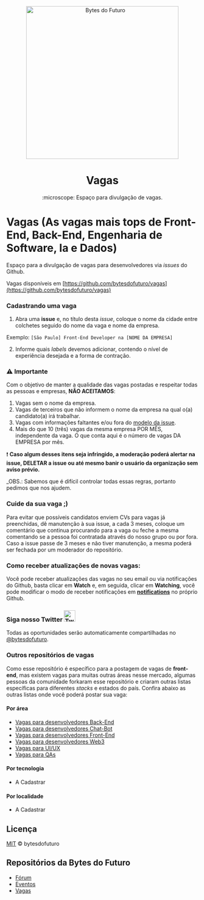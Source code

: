 <p align="center">
  <img src="logo-600px--horizontal--color.png" width="400" alt="Bytes do Futuro">
</p>

<h1 align="center">Vagas</h1>

<p align="center">:microscope: Espaço para divulgação de vagas.</p>

# Vagas (As vagas mais tops de Front-End, Back-End, Engenharia de Software, Ia e Dados)

Espaço para a divulgação de vagas para desenvolvedores via _issues_ do Github.

Vagas disponíveis em [https://github.com/bytesdofuturo/vagas](https://github.com/bytesdofuturo/vagas)

### Cadastrando uma vaga

1. Abra uma **issue** e, no título desta _issue_, coloque o nome da cidade entre colchetes seguido do nome da vaga e nome da empresa.

Exemplo: `[São Paulo] Front-End Developer na [NOME DA EMPRESA]`

2. Informe quais _labels_ devemos adicionar, contendo o nível de experiência desejada e a forma de contração.

### ⚠️ Importante

Com o objetivo de manter a qualidade das vagas postadas e respeitar todas as pessoas e empresas, **NÃO ACEITAMOS**:

1. Vagas sem o nome da empresa.
2. Vagas de terceiros que não informem o nome da empresa na qual o(a) candidato(a) irá trabalhar.
3. Vagas com informações faltantes e/ou fora do [modelo da issue](./ISSUE_TEMPLATE/adicionar-nova-vaga.md).
4. Mais do que 10 (três) vagas da mesma empresa POR MÊS, independente da vaga. O que conta aqui é o número de vagas DA EMPRESA por mês.

❗️ **Caso algum desses itens seja infringido, a moderação poderá alertar na issue, DELETAR a issue ou até mesmo banir o usuário da organização sem aviso prévio.**

_OBS.: Sabemos que é difícil controlar todas essas regras, portanto pedimos que nos ajudem.

### Cuide da sua vaga ;)

Para evitar que possíveis candidatos enviem CVs para vagas já preenchidas, dê manutenção à sua issue, a cada 3 meses, coloque um comentário que continua procurando para a vaga ou feche a mesma comentando se a pessoa foi contratada através do nosso grupo ou por fora. Caso a issue passe de 3 meses e não tiver manutenção, a mesma poderá ser fechada por um moderador do repositório.

### Como receber atualizações de novas vagas:
Você pode receber atualizações das vagas no seu email ou via notificações do Github, basta clicar em **Watch** e, em seguida, clicar em **Watching**, você pode modificar o modo de receber notificações em **[notifications](https://github.com/settings/notifications)** no próprio Github.

### Siga nosso Twitter <img src="https://cloud.githubusercontent.com/assets/3603793/18564664/f0a4eb36-7b62-11e6-83f8-4eaebee644b0.png" alt="Twitter" width="30" />

Todas as oportunidades serão automaticamente compartilhadas no [@bytesdofuturo](https://twitter.com/bytesdofuturo).

### Outros repositórios de vagas

Como esse repositório é específico para a postagem de vagas de **front-end**,
mas existem vagas para muitas outras áreas nesse mercado, algumas pessoas
da comunidade forkaram esse repositório e criaram outras listas específicas
para diferentes _stacks_ e estados do país. Confira abaixo as outras
listas onde você poderá postar sua vaga:

#### Por área

- [Vagas para desenvolvedores Back-End](https://github.com/bytesdofuturo/vagas/)
- [Vagas para desenvolvedores Chat-Bot](https://github.com/bytesdofuturo/vagas/)
- [Vagas para desenvolvedores Front-End](https://github.com/bytesdofuturo/vagas/)
- [Vagas para desenvolvedores Web3](https://github.com/bytesdofuturo/vagas/)
- [Vagas para UI/UX](https://github.com/remotejobsbr/bytesdofuturo/vagas/)
- [Vagas para QAs](https://github.com/bytesdofuturo/vagas/)

#### Por tecnologia

- A Cadastrar

#### Por localidade

- A Cadastrar

## Licença

[MIT](/LICENSE) &copy; bytesdofuturo

## Repositórios da Bytes do Futuro

- [Fórum](https://github.com/bytesdofuturo/vagas/)
- [Eventos](https://github.com/bytesdofuturo/vagas/)
- [Vagas](https://github.com/bytesdofuturo/vagas/)
